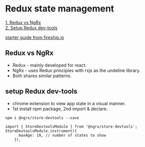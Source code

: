 # Redux state management

[1. Redux vs NgRx](https://github.com/RukshanDias/Redux-state-management#redux-vs-ngrx) </br>
[2. Setup Redux dev-tools](https://github.com/RukshanDias/Redux-state-management#setup-redux-dev-tools) </br>

[starter guide from fireship.io](https://fireship.io/lessons/angular-ngrx-redux-starter-guide/)

## Redux vs NgRx
- Redux - mainly developed for react.
- NgRx - uses Redux principles with rxjs as the undeline library.
- Both shares similar patterns.

## setup Redux dev-tools
- chrome extension to view app state in a visual manner.
- 1st install npm package, 2nd import & declare.
```
npm i @ngrx/store-devtools --save

import { StoreDevtoolsModule } from '@ngrx/store-devtools';
StoreDevtoolsModule.instrument({
      maxAge: 10, // number of states to show
    }),
```
